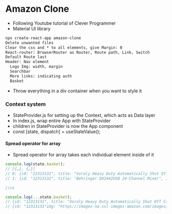 # Amazon Clone 

* Following Youtube tutorial of Clever Programmer
* Material UI library

```txt
npx create-react-app amazon-clone
Delete unwanted files
Clear the css and * to all elements, give Margin: 0
React-router: BrowserRouter as Router, Route path, Link, Switch
Default Route last
Header: Nav element
  Logo Img: width, margin
  Searchbar
  More links: indicating auth
  Basket
```

* Throw everything in a div container when you want to style it

### Context system
* StateProvider.js for setting up the Context, which acts as Data layer
* In index.js, wrap entire App with StateProvider
* children in StateProvider is now the App component
* const [state, dispatch] = useStateValue();

#### Spread operator for array
* Spread operator for array takes each individual element inside of it
```js
console.log(state.basket);
// [{…}, {…}]
// 0: {id: "12313131", title: "Voroly Heavy Duty Automatically Shut Off Car Air C…p Digital with Puncture Repair Kit and Carry Case", img: "https://images-na.ssl-images-amazon.com/images/I/61gKxUoGGGL._SL1328_.jpg", price: 191.96, rating: 4}
// 1: {id: "12313132", title: "Behringer QX2442USB 24-Channel Mixer", img: "https://images-na.ssl-images-amazon.com/images/I/71BD97dkHnL._SL1000_.jpg", price: 191.96, rating: 4}

//vs

console.log(...state.basket);
// {id: "12313131", title: "Voroly Heavy Duty Automatically Shut Off Car Air C…p Digital with Puncture Repair Kit and Carry Case", img: "https://images-na.ssl-images-amazon.com/images/I/61gKxUoGGGL._SL1328_.jpg", price: 191.96, rating: 4}
// {id: "12313131"img: "https://images-na.ssl-images-amazon.com/images/I/61gKxUoGGGL._SL1328_.jpg"price: 191.96rating: 4title: "Voroly Heavy Duty Automatically Shut Off Car Air Compressor Tyre Inflators Pump Digital with Puncture Repair Kit and Carry Case"__proto__: Object {id: "12313132", title: "Behringer QX2442USB 24-Channel Mixer", img: "https://images-na.ssl-images-amazon.com/images/I/71BD97dkHnL._SL1000_.jpg", price: 191.96, rating: 4}
```